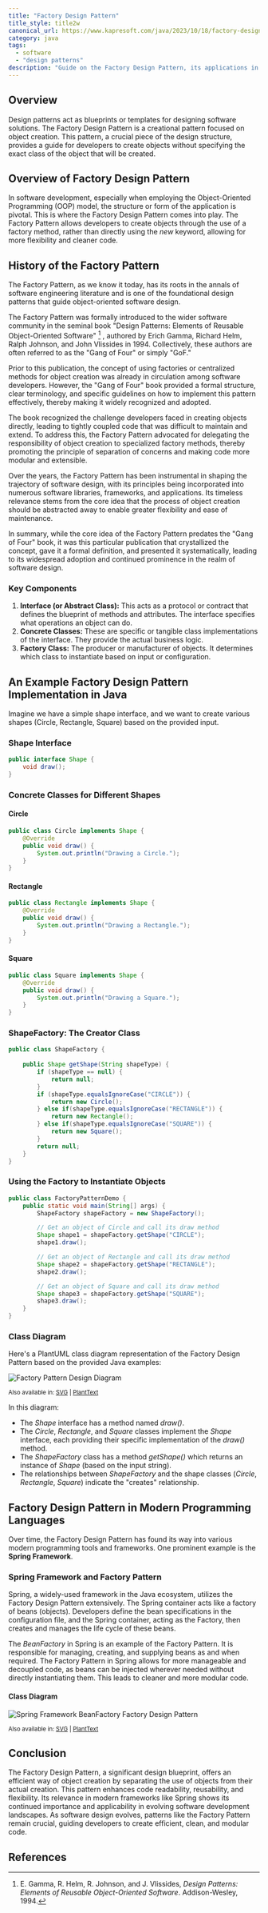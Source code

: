 ```yaml
---
title: "Factory Design Pattern"
title_style: title2w
canonical_url: https://www.kapresoft.com/java/2023/10/18/factory-design-pattern.html
category: java
tags:
  - software
  - "design patterns"
description: "Guide on the Factory Design Pattern, its applications in Java, and its role in modern programming like Spring Framework."
---
```


## Overview

Design patterns act as blueprints or templates for designing software solutions. The Factory Design Pattern is a creational pattern focused on object creation. This pattern, a crucial piece of the design structure, provides a guide for developers to create objects without specifying the exact class of the object that will be created.<!--excerpt-->

## Overview of Factory Design Pattern

In software development, especially when employing the Object-Oriented Programming (OOP) model, the structure or form of the application is pivotal. This is where the Factory Design Pattern comes into play. The Factory Pattern allows developers to create objects through the use of a factory method, rather than directly using the _new_ keyword, allowing for more flexibility and cleaner code.

## History of the Factory Pattern

The Factory Pattern, as we know it today, has its roots in the annals of software engineering literature and is one of the foundational design patterns that guide object-oriented software design.

The Factory Pattern was formally introduced to the wider software community in the seminal book "Design Patterns: Elements of Reusable Object-Oriented Software" [^1] , authored by Erich Gamma, Richard Helm, Ralph Johnson, and John Vlissides in 1994. Collectively, these authors are often referred to as the "Gang of Four" or simply "GoF."

Prior to this publication, the concept of using factories or centralized methods for object creation was already in circulation among software developers. However, the "Gang of Four" book provided a formal structure, clear terminology, and specific guidelines on how to implement this pattern effectively, thereby making it widely recognized and adopted.

The book recognized the challenge developers faced in creating objects directly, leading to tightly coupled code that was difficult to maintain and extend. To address this, the Factory Pattern advocated for delegating the responsibility of object creation to specialized factory methods, thereby promoting the principle of separation of concerns and making code more modular and extensible.

Over the years, the Factory Pattern has been instrumental in shaping the trajectory of software design, with its principles being incorporated into numerous software libraries, frameworks, and applications. Its timeless relevance stems from the core idea that the process of object creation should be abstracted away to enable greater flexibility and ease of maintenance.

In summary, while the core idea of the Factory Pattern predates the "Gang of Four" book, it was this particular publication that crystallized the concept, gave it a formal definition, and presented it systematically, leading to its widespread adoption and continued prominence in the realm of software design.

### Key Components

1. **Interface (or Abstract Class):** This acts as a protocol or contract that defines the blueprint of methods and attributes. The interface specifies what operations an object can do.
2. **Concrete Classes:** These are specific or tangible class implementations of the interface. They provide the actual business logic.
3. **Factory Class:** The producer or manufacturer of objects. It determines which class to instantiate based on input or configuration.

## An Example Factory Design Pattern Implementation in Java

Imagine we have a simple shape interface, and we want to create various shapes (Circle, Rectangle, Square) based on the provided input.

### Shape Interface
```java
public interface Shape {
    void draw();
}
```

### Concrete Classes for Different Shapes

#### Circle
```java
public class Circle implements Shape {
    @Override
    public void draw() {
        System.out.println("Drawing a Circle.");
    }
}
```

#### Rectangle
```java
public class Rectangle implements Shape {
    @Override
    public void draw() {
        System.out.println("Drawing a Rectangle.");
    }
}
```

#### Square
```java
public class Square implements Shape {
    @Override
    public void draw() {
        System.out.println("Drawing a Square.");
    }
}
```

### ShapeFactory: The Creator Class
```java
public class ShapeFactory {
    
    public Shape getShape(String shapeType) {
        if (shapeType == null) {
            return null;
        }   
        if (shapeType.equalsIgnoreCase("CIRCLE")) {
            return new Circle();
        } else if(shapeType.equalsIgnoreCase("RECTANGLE")) {
            return new Rectangle();
        } else if(shapeType.equalsIgnoreCase("SQUARE")) {
            return new Square();
        }
        return null;
    }
}
```

### Using the Factory to Instantiate Objects
```java
public class FactoryPatternDemo {
    public static void main(String[] args) {
        ShapeFactory shapeFactory = new ShapeFactory();

        // Get an object of Circle and call its draw method
        Shape shape1 = shapeFactory.getShape("CIRCLE");
        shape1.draw();

        // Get an object of Rectangle and call its draw method
        Shape shape2 = shapeFactory.getShape("RECTANGLE");
        shape2.draw();

        // Get an object of Square and call its draw method
        Shape shape3 = shapeFactory.getShape("SQUARE");
        shape3.draw();
    }
}
```
### Class Diagram

Here's a PlantUML class diagram representation of the Factory Design Pattern based on the provided Java examples:

<img src="https://cdngh.kapresoft.com/img/design-pattern-factory-diagram-68b0734.png" 
alt="Factory Pattern Design Diagram">

<small>Also available in: <a href="https://www.planttext.com/api/plantuml/svg/XP513e9034NtFKMN68C7O458J3o0U85cg3W93jWf6gBUNI13a9X85rtylkR_ffbN4csl5O1rod8cmvXVg65y0lQrBOGUqIR1UsqBU0EOYhp7lHLJhJ17DagkNCFoMqkonWo93cIqbcuYIzPHZlpGJrt32UOgrfNz-ZWPzaFGk6tYLnhaETX23a4M6YoSTxjqkZn18qpA7jDVPZRuYmN3RmOoTiNuZWy0" target="_blank">SVG</a>&nbsp;|
<a href="https://www.planttext.com/?text=XP513e9034NtFKMN68C7O458J3o0U85cg3W93jWf6gBUNI13a9X85rtylkR_ffbN4csl5O1rod8cmvXVg65y0lQrBOGUqIR1UsqBU0EOYhp7lHLJhJ17DagkNCFoMqkonWo93cIqbcuYIzPHZlpGJrt32UOgrfNz-ZWPzaFGk6tYLnhaETX23a4M6YoSTxjqkZn18qpA7jDVPZRuYmN3RmOoTiNuZWy0" target="_blank">PlantText</a></small>

In this diagram:

- The _Shape_ interface has a method named _draw()_.
- The _Circle_, _Rectangle_, and _Square_ classes implement the _Shape_ interface, each providing their specific implementation of the _draw()_ method.
- The _ShapeFactory_ class has a method _getShape()_ which returns an instance of _Shape_ (based on the input string).
- The relationships between _ShapeFactory_ and the shape classes (_Circle_, _Rectangle_, _Square_) indicate the "creates" relationship.

## Factory Design Pattern in Modern Programming Languages

Over time, the Factory Design Pattern has found its way into various modern programming tools and frameworks. One prominent example is the **Spring Framework**.

### Spring Framework and Factory Pattern

Spring, a widely-used framework in the Java ecosystem, utilizes the Factory Design Pattern extensively. The Spring container acts like a factory of beans (objects). Developers define the bean specifications in the configuration file, and the Spring container, acting as the Factory, then creates and manages the life cycle of these beans.

The _BeanFactory_ in Spring is an example of the Factory Pattern. It is responsible for managing, creating, and supplying beans as and when required. The Factory Pattern in Spring allows for more manageable and decoupled code, as beans can be injected wherever needed without directly instantiating them. This leads to cleaner and more modular code.

#### Class Diagram

<img src="https://cdngh.kapresoft.com/img/design-pattern-factory-spring-framework-beanfactory-0b2c322.png"
alt="Spring Framework BeanFactory Factory Design Pattern" />

<small>Also available in: <a href="https://www.planttext.com/api/plantuml/svg/pL9DJyCm3BtdLqGxRGBr1-o0Defs12GuS7KphmhB5uwhKG7_7QSQKZT6prY93_vwxyLPPGRYpZkb4fWzjAXdaTeg9xAXtH5uF4JQLmr2o3FzeRIO3Ooq0uFwLi8RC1ofF-QANRN89JCFqhxKJrncBPRweNb5mzDbrvhmhRE4s-S-IRHsaFE5NXC3Wmtv4auJevFmKFobpYYlKtBM0DiOQfc1xwpbOjZc2JLtDYS7_RtWp1S_I2SLZq0Ok2H_0vmKhZkE1z5NGuB6uGXpQFupUrHJ_E1CUHZzujsOjVN9eHSYKsB-qMhad2cegi-RCNUbLhARya6_0G00" target="_blank">SVG</a>&nbsp;|
<a href="https://www.planttext.com/?text=pL9DJyCm3BtdLqGxRGBr1-o0Defs12GuS7KphmhB5uwhKG7_7QSQKZT6prY93_vwxyLPPGRYpZkb4fWzjAXdaTeg9xAXtH5uF4JQLmr2o3FzeRIO3Ooq0uFwLi8RC1ofF-QANRN89JCFqhxKJrncBPRweNb5mzDbrvhmhRE4s-S-IRHsaFE5NXC3Wmtv4auJevFmKFobpYYlKtBM0DiOQfc1xwpbOjZc2JLtDYS7_RtWp1S_I2SLZq0Ok2H_0vmKhZkE1z5NGuB6uGXpQFupUrHJ_E1CUHZzujsOjVN9eHSYKsB-qMhad2cegi-RCNUbLhARya6_0G00" target="_blank">PlantText</a></small>


## Conclusion

The Factory Design Pattern, a significant design blueprint, offers an efficient way of object creation by separating the use of objects from their actual creation. This pattern enhances code readability, reusability, and flexibility. Its relevance in modern frameworks like Spring shows its continued importance and applicability in evolving software development landscapes. As software design evolves, patterns like the Factory Pattern remain crucial, guiding developers to create efficient, clean, and modular code.

## References

[^1]: E. Gamma, R. Helm, R. Johnson, and J. Vlissides, *Design Patterns: Elements of Reusable Object-Oriented Software*. Addison-Wesley, 1994.
